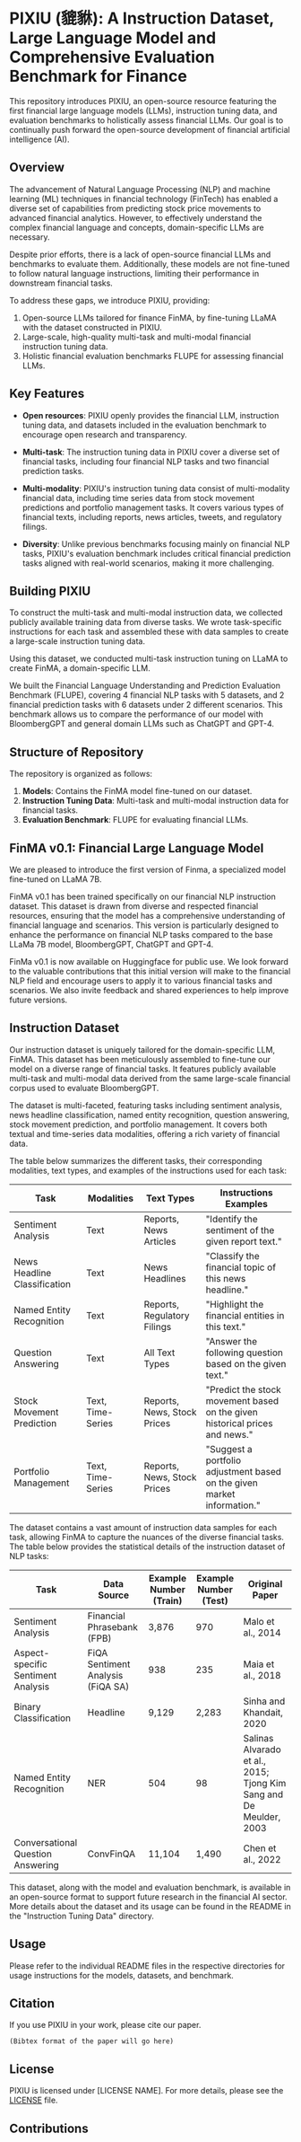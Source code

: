 # PIXIU (貔貅): A Instruction Dataset, Large Language Model and Comprehensive Evaluation Benchmark for Finance

This repository introduces PIXIU, an open-source resource featuring the first financial large language models (LLMs), instruction tuning data, and evaluation benchmarks to holistically assess financial LLMs. Our goal is to continually push forward the open-source development of financial artificial intelligence (AI).

## Overview

The advancement of Natural Language Processing (NLP) and machine learning (ML) techniques in financial technology (FinTech) has enabled a diverse set of capabilities from predicting stock price movements to advanced financial analytics. However, to effectively understand the complex financial language and concepts, domain-specific LLMs are necessary.

Despite prior efforts, there is a lack of open-source financial LLMs and benchmarks to evaluate them. Additionally, these models are not fine-tuned to follow natural language instructions, limiting their performance in downstream financial tasks.

To address these gaps, we introduce PIXIU, providing:

1. Open-source LLMs tailored for finance FinMA, by fine-tuning LLaMA with the dataset constructed in PIXIU.
2. Large-scale, high-quality multi-task and multi-modal financial instruction tuning data.
3. Holistic financial evaluation benchmarks FLUPE for assessing financial LLMs.

## Key Features

- **Open resources**: PIXIU openly provides the financial LLM, instruction tuning data, and datasets included in the evaluation benchmark to encourage open research and transparency.
  
- **Multi-task**: The instruction tuning data in PIXIU cover a diverse set of financial tasks, including four financial NLP tasks and two financial prediction tasks.

- **Multi-modality**: PIXIU's instruction tuning data consist of multi-modality financial data, including time series data from stock movement predictions and portfolio management tasks. It covers various types of financial texts, including reports, news articles, tweets, and regulatory filings.
  
- **Diversity**: Unlike previous benchmarks focusing mainly on financial NLP tasks, PIXIU's evaluation benchmark includes critical financial prediction tasks aligned with real-world scenarios, making it more challenging.

## Building PIXIU

To construct the multi-task and multi-modal instruction data, we collected publicly available training data from diverse tasks. We wrote task-specific instructions for each task and assembled these with data samples to create a large-scale instruction tuning data.

Using this dataset, we conducted multi-task instruction tuning on LLaMA to create FinMA, a domain-specific LLM.

We built the Financial Language Understanding and Prediction Evaluation Benchmark (FLUPE), covering 4 financial NLP tasks with 5 datasets, and 2 financial prediction tasks with 6 datasets under 2 different scenarios. This benchmark allows us to compare the performance of our model with BloombergGPT and general domain LLMs such as ChatGPT and GPT-4.

## Structure of Repository

The repository is organized as follows:

1. **Models**: Contains the FinMA model fine-tuned on our dataset.
2. **Instruction Tuning Data**: Multi-task and multi-modal instruction data for financial tasks.
3. **Evaluation Benchmark**: FLUPE for evaluating financial LLMs.

## FinMA v0.1: Financial Large Language Model

We are pleased to introduce the first version of Finma, a specialized model fine-tuned on LLaMA 7B. 

FinMA v0.1 has been trained specifically on our financial NLP instruction dataset. This dataset is drawn from diverse and respected financial resources, ensuring that the model has a comprehensive understanding of financial language and scenarios. This version is particularly designed to enhance the performance on financial NLP tasks compared to the base LLaMa 7B model, BloombergGPT, ChatGPT and GPT-4.

FinMa v0.1 is now available on Huggingface for public use. We look forward to the valuable contributions that this initial version will make to the financial NLP field and encourage users to apply it to various financial tasks and scenarios. We also invite feedback and shared experiences to help improve future versions.

## Instruction Dataset

Our instruction dataset is uniquely tailored for the domain-specific LLM, FinMA. This dataset has been meticulously assembled to fine-tune our model on a diverse range of financial tasks. It features publicly available multi-task and multi-modal data derived from the same large-scale financial corpus used to evaluate BloombergGPT.

The dataset is multi-faceted, featuring tasks including sentiment analysis, news headline classification, named entity recognition, question answering, stock movement prediction, and portfolio management. It covers both textual and time-series data modalities, offering a rich variety of financial data.

The table below summarizes the different tasks, their corresponding modalities, text types, and examples of the instructions used for each task:

| **Task** | **Modalities** | **Text Types** | **Instructions Examples** |
| --- | --- | --- | --- |
| Sentiment Analysis | Text | Reports, News Articles | "Identify the sentiment of the given report text." |
| News Headline Classification | Text | News Headlines | "Classify the financial topic of this news headline." |
| Named Entity Recognition | Text | Reports, Regulatory Filings | "Highlight the financial entities in this text." |
| Question Answering | Text | All Text Types | "Answer the following question based on the given text." |
| Stock Movement Prediction | Text, Time-Series | Reports, News, Stock Prices | "Predict the stock movement based on the given historical prices and news." |
| Portfolio Management | Text, Time-Series | Reports, News, Stock Prices | "Suggest a portfolio adjustment based on the given market information." |

The dataset contains a vast amount of instruction data samples for each task, allowing FinMA to capture the nuances of the diverse financial tasks. The table below provides the statistical details of the instruction dataset of NLP tasks:


| Task            | Data Source                | Example Number (Train) | Example Number (Test) | Original Paper                               |
|-----------------|----------------------------|------------------------|-----------------------|----------------------------------------------|
| Sentiment Analysis    | Financial Phrasebank (FPB)   | 3,876                  | 970                   | Malo et al., 2014                            |
| Aspect-specific Sentiment Analysis | FiQA Sentiment Analysis (FiQA SA) | 938                    | 235                   | Maia et al., 2018                            |
| Binary Classification   | Headline                   | 9,129                  | 2,283                 | Sinha and Khandait, 2020                     |
| Named Entity Recognition   | NER                        | 504                    | 98                    | Salinas Alvarado et al., 2015; Tjong Kim Sang and De Meulder, 2003 |
| Conversational Question Answering | ConvFinQA                  | 11,104                 | 1,490                 | Chen et al., 2022                            |


This dataset, along with the model and evaluation benchmark, is available in an open-source format to support future research in the financial AI sector. More details about the dataset and its usage can be found in the README in the "Instruction Tuning Data" directory.

## Usage

Please refer to the individual README files in the respective directories for usage instructions for the models, datasets, and benchmark.

## Citation

If you use PIXIU in your work, please cite our paper.

```
(Bibtex format of the paper will go here)
```

## License

PIXIU is licensed under [LICENSE NAME]. For more details, please see the [LICENSE](LICENSE) file.

## Contributions

